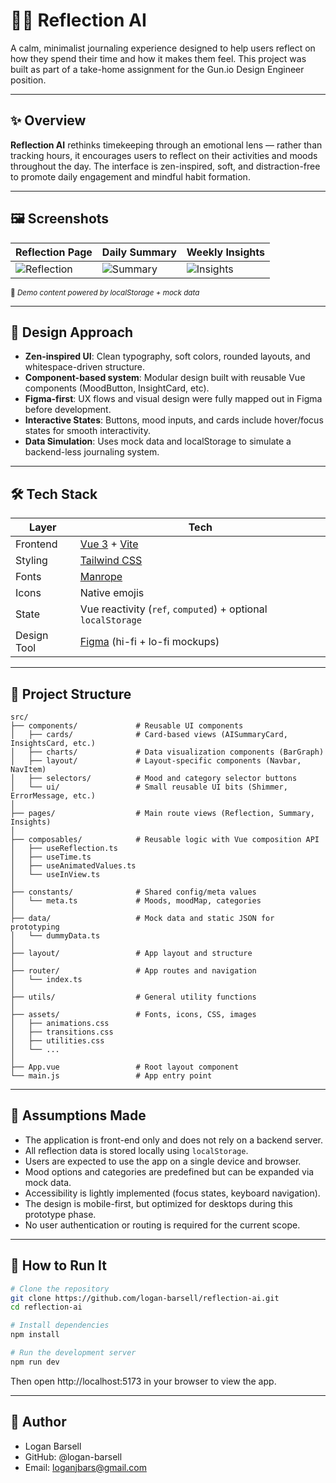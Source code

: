 # 🧘‍♂️ Reflection AI

A calm, minimalist journaling experience designed to help users reflect on how they spend their time and how it makes them feel. This project was built as part of a take-home assignment for the Gun.io Design Engineer position.

---

## ✨ Overview

**Reflection AI** rethinks timekeeping through an emotional lens — rather than tracking hours, it encourages users to reflect on their activities and moods throughout the day. The interface is zen-inspired, soft, and distraction-free to promote daily engagement and mindful habit formation.

---

## 🖼️ Screenshots

| Reflection Page                                    | Daily Summary                                | Weekly Insights                                |
| -------------------------------------------------- | -------------------------------------------- | ---------------------------------------------- |
| ![Reflection](./public/screenshots/reflection.png) | ![Summary](./public/screenshots/summary.png) | ![Insights](./public/screenshots/insights.png) |

<sub>📸 _Demo content powered by localStorage + mock data_</sub>

---

## 🌿 Design Approach

- **Zen-inspired UI**: Clean typography, soft colors, rounded layouts, and whitespace-driven structure.
- **Component-based system**: Modular design built with reusable Vue components (MoodButton, InsightCard, etc).
- **Figma-first**: UX flows and visual design were fully mapped out in Figma before development.
- **Interactive States**: Buttons, mood inputs, and cards include hover/focus states for smooth interactivity.
- **Data Simulation**: Uses mock data and localStorage to simulate a backend-less journaling system.

---

## 🛠 Tech Stack

| Layer       | Tech                                                         |
| ----------- | ------------------------------------------------------------ |
| Frontend    | [Vue 3](https://vuejs.org/) + [Vite](https://vitejs.dev/)    |
| Styling     | [Tailwind CSS](https://tailwindcss.com/)                     |
| Fonts       | [Manrope](https://fonts.google.com/specimen/Manrope)         |
| Icons       | Native emojis                                                |
| State       | Vue reactivity (`ref`, `computed`) + optional `localStorage` |
| Design Tool | [Figma](https://figma.com/) (hi-fi + lo-fi mockups)          |

---

## 📁 Project Structure

```text
src/
├── components/             # Reusable UI components
│   ├── cards/              # Card-based views (AISummaryCard, InsightsCard, etc.)
│   ├── charts/             # Data visualization components (BarGraph)
│   ├── layout/             # Layout-specific components (Navbar, NavItem)
│   ├── selectors/          # Mood and category selector buttons
│   └── ui/                 # Small reusable UI bits (Shimmer, ErrorMessage, etc.)
│
├── pages/                  # Main route views (Reflection, Summary, Insights)
│
├── composables/            # Reusable logic with Vue composition API
│   ├── useReflection.ts
│   ├── useTime.ts
│   ├── useAnimatedValues.ts
│   └── useInView.ts
│
├── constants/              # Shared config/meta values
│   └── meta.ts             # Moods, moodMap, categories
│
├── data/                   # Mock data and static JSON for prototyping
│   └── dummyData.ts
│
├── layout/                 # App layout and structure
│
├── router/                 # App routes and navigation
│   └── index.ts
│
├── utils/                  # General utility functions
│
├── assets/                 # Fonts, icons, CSS, images
│   ├── animations.css
│   ├── transitions.css
│   ├── utilities.css
│   └── ...
│
├── App.vue                 # Root layout component
└── main.js                 # App entry point

```

---

## 🤔 Assumptions Made

- The application is front-end only and does not rely on a backend server.
- All reflection data is stored locally using `localStorage`.
- Users are expected to use the app on a single device and browser.
- Mood options and categories are predefined but can be expanded via mock data.
- Accessibility is lightly implemented (focus states, keyboard navigation).
- The design is mobile-first, but optimized for desktops during this prototype phase.
- No user authentication or routing is required for the current scope.

---

## 🧪 How to Run It

```bash
# Clone the repository
git clone https://github.com/logan-barsell/reflection-ai.git
cd reflection-ai

# Install dependencies
npm install

# Run the development server
npm run dev
```

Then open http://localhost:5173 in your browser to view the app.

---

## 👤 Author

- Logan Barsell
- GitHub: @logan-barsell
- Email: loganjbars@gmail.com
